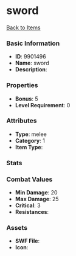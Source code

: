 # sword



[Back to Items](../items.md)

### Basic Information

- **ID**: 9901496
- **Name**: sword
- **Description**: 

### Properties

- **Bonus**: 5
- **Level Requirement**: 0

### Attributes

- **Type**: melee
- **Category**: 1
- **Item Type**: 

### Stats


### Combat Values

- **Min Damage**: 20
- **Max Damage**: 25
- **Critical**: 3
- **Resistances**: 

### Assets

- **SWF File**: 
- **Icon**: 

